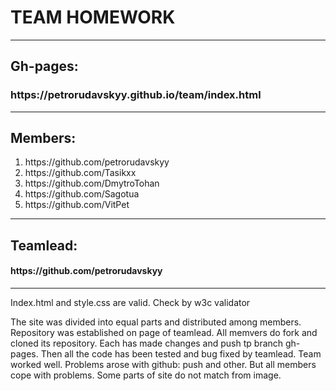 <h1> TEAM HOMEWORK</h1>
<hr>
<h2>
	Gh-pages:
</h2>
<h3>https://petrorudavskyy.github.io/team/index.html</h3>
<hr>
<h2>Members:</h2>
<ol>
	<li>https://github.com/petrorudavskyy</li>
	<li>https://github.com/Tasikxx</li>
	<li>https://github.com/DmytroTohan</li>
	<li>https://github.com/Sagotua</li>
	<li>https://github.com/VitPet</li>
</ol>
<hr>
<h2>Teamlead:</h2>
	<h4>https://github.com/petrorudavskyy</h4>
<hr>
<p>Index.html and style.css are valid. Check by w3c validator</p>
<p>The site was divided into equal parts and distributed among members. Repository was established on page of teamlead. All memvers  do  fork and cloned its repository. Each has made changes and push tp branch gh-pages. Then all the code has been tested and bug fixed by teamlead. Team worked well. Problems arose with github: push and other. But all members cope with problems. Some parts of site do not match from image.</p>